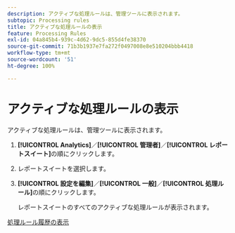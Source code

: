 ```yaml
---
description: アクティブな処理ルールは、管理ツールに表示されます。
subtopic: Processing rules
title: アクティブな処理ルールの表示
feature: Processing Rules
exl-id: 04a845b4-939c-4d62-9dc5-855d4fe38370
source-git-commit: 71b3b1937e7fa272f0497008e8e510204bbb4418
workflow-type: tm+mt
source-wordcount: '51'
ht-degree: 100%

---
```


# アクティブな処理ルールの表示

アクティブな処理ルールは、管理ツールに表示されます。

1. **[!UICONTROL Analytics]**／**[!UICONTROL 管理者]**／**[!UICONTROL レポートスイート]**&#x200B;の順にクリックします。
1. レポートスイートを選択します。
1. **[!UICONTROL 設定を編集]**／**[!UICONTROL 一般]**／**[!UICONTROL 処理ルール]**&#x200B;の順にクリックします。

   レポートスイートのすべてのアクティブな処理ルールが表示されます。

[処理ルール履歴の表示](/help/admin/admin/c-processing-rules/c-processing-rules-configuration/t-processing-rule-view-history.md)
